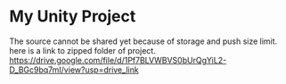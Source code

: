 ﻿# My Unity Project
The source cannot be shared yet because of storage and push size limit.
here is a link to zipped folder of project.
https://drive.google.com/file/d/1Pf7BLVWBVS0bUrQgYiL2-D_BGc9bq7mI/view?usp=drive_link
